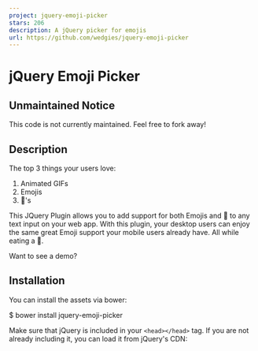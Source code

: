 ```yaml
---
project: jquery-emoji-picker
stars: 206
description: A jQuery picker for emojis
url: https://github.com/wedgies/jquery-emoji-picker
---
```


jQuery Emoji Picker
===================

Unmaintained Notice
-------------------

This code is not currently maintained. Feel free to fork away!

Description
-----------

The top 3 things your users love:

1.  Animated GIFs
2.  Emojis
3.  🍩's

This JQuery Plugin allows you to add support for both Emojis and 🍩 to any text input on your web app. With this plugin, your desktop users can enjoy the same great Emoji support your mobile users already have. All while eating a 🍩.

Want to see a demo?

Installation
------------

You can install the assets via bower:

$ bower install jquery-emoji-picker

Make sure that jQuery is included in your `<head></head>` tag. If you are not already including it, you can load it from jQuery's CDN:

<script type\="text/javascript" src\="https://code.jquery.com/jquery-1.11.2.min.js"\></script\>

Add the following to your `<head></head>` tag:

<link rel\="stylesheet" type\="text/css" href\="css/jquery.emojipicker.css"\>
<script type\="text/javascript" src\="js/jquery.emojipicker.js"\></script\>

<!-- Emoji Data -->
<link rel\="stylesheet" type\="text/css" href\="css/jquery.emojipicker.a.css"\>
<script type\="text/javascript" src\="js/jquery.emojis.js"\></script\>

The jQuery Emoji Picker has 3 icon sets to choose from - Apple, Twitter, and Google icons. The Apple icons are used by default. To instead use Twitter or Google icons, replace the stylesheet:

<link rel\="stylesheet" type\="text/css" href\="css/jquery.emojipicker.a.css"\>

with either Google:

<link rel\="stylesheet" type\="text/css" href\="css/jquery.emojipicker.g.css"\>

or Twitter:

<link rel\="stylesheet" type\="text/css" href\="css/jquery.emojipicker.tw.css"\>

Initialize the jQuery Emoji Picker by calling `emojiPicker` on an input element with optional parameters, described below:

$('.question').emojiPicker({
  height: '300px',
  width:  '450px'
});

Parameters
----------

### width (int)

The width of the picker in pixels. Must be between 280-600px. Defaults to 280px if no width is specified.

### height (int)

The height of the picker in pixels. Must be between 100-350px. Defaults to 250px if no height is specified.

### fadeTime (int)

The amount of time in ms that it will take for the picker to fade in and out. Defaults to 100ms if no fadeTime is specified.

### iconColor (string)

The color of the smiley image that appears on the picker button. Acceptable values are \['white', 'black', 'gray', 'yellow'\]. Defaults to 'black' if no iconColor is specified.

### iconBackgroundColor (string)

The background color of the picker button. Any hex value is acceptable. Defaults to '#eee' if no iconBackgroundColor is specified.

### recentCount (int)

The number of emojis that should show in the 'Recently Used' section. Defaults to 36 if no recentCount is specified.

Note: 'Recently Used' will only show for the user if their browser supports HTML5 Local Storage.

### button (boolean)

Whether to show the emoji button on the input or not. Defaults to true. If you hide the button, you will probably need to trigger the emoji entry manually (see below).

### onShow (function)

Triggered once the emoji picker appears. `picker` (Object), `settings` (Object), and `isActive` (boolean) are returned. Example usage:

$('#question').emojiPicker({
  onShow: function(picker, settings, isActive) {
  	...
  }
});

### onHide (function)

Triggered once the emoji picker disappears. `picker` (Object), `settings` (Object), and `isActive` (boolean) are returned. Example usage:

$('#question').emojiPicker({
  onHide: function(picker, settings, isActive) {
  	...
  }
});

Triggering Emoji Picker Manually
--------------------------------

To trigger the button manually, you can call a jQuery function on the same element you bound it to.

$('#question').emojiPicker('toggle');

You can see an example of this in the demo.

Destroying the Emoji Picker
---------------------------

To remove the the emoji picker html and event listeners, simply call the emoji picker function with the `destroy` option:

$('#question').emojiPicker('destroy');

An example of this can be found in the demo.

Notes
-----

jQuery Emoji Picker is disabled for mobile devices, which already support the emoji keyboard.

Attribution
-----------

The jQuery Emoji Picker would not be here without the CSS and image data generated from Wemoji: https://github.com/wedgies/wemoji

Apple Emoji: Copyright (C) Apple Inc. - OS X 10.10.3 Android Emoji: Copyright (C) The Android Open Source Project - Lollipop Twitter Emoji Copyright (C) Twitter, Inc. - The original release

License
-------

The jQuery Emoji Picker is licensed under ISC.

About
-----

The jQuery Emoji Picker was developed by the team at Wedgies.

Wedgies is a digital survey platform that gives media, journalists and brands in-line survey capabilities inside social media, their website, and their apps — where they can collect millions of opinions from their readers and users. Wedgies is the leading social survey platform that enables publishers to collect survey respondents directly within social media streams.

Wedgies is backed by an all-star list of investors including Vegas Tech Fund, Greycroft, Advancit Capital, MESA Ventures, Knight Foundation, kbs+ Ventures, Battle Born Ventures, Twilio, 500 Startups and SV Angel.

Wedgies' founding team consists of top talent in developer tools and community management with experience that includes Zappos.com, Overstock.com, and Backcountry.com.
